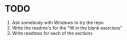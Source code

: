 # TODO
1. Ask somebody with Windows to try the repo
3. Write the readme's for the "fill in the blank exercises"
4. Write readmes for each of the sections